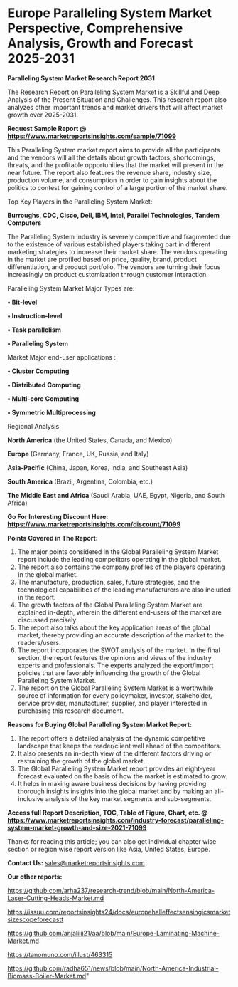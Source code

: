 # Europe Paralleling System Market Perspective, Comprehensive Analysis, Growth and Forecast 2025-2031

<strong>Paralleling System Market Research Report 2031</strong>

The Research Report on Paralleling System Market is a Skillful and Deep Analysis of the Present Situation and Challenges. This research report also analyzes other important trends and market drivers that will affect market growth over 2025-2031.

<strong>Request Sample Report @ <a href=https://www.marketreportsinsights.com/sample/71099>https://www.marketreportsinsights.com/sample/71099</a></strong>

This Paralleling System market report aims to provide all the participants and the vendors will all the details about growth factors, shortcomings, threats, and the profitable opportunities that the market will present in the near future. The report also features the revenue share, industry size, production volume, and consumption in order to gain insights about the politics to contest for gaining control of a large portion of the market share.

Top Key Players in the Paralleling System Market:

<strong>Burroughs, CDC, Cisco, Dell, IBM, Intel, Parallel Technologies, Tandem Computers</strong>

The Paralleling System Industry is severely competitive and fragmented due to the existence of various established players taking part in different marketing strategies to increase their market share. The vendors operating in the market are profiled based on price, quality, brand, product differentiation, and product portfolio. The vendors are turning their focus increasingly on product customization through customer interaction.

Paralleling System Market Major Types are:

<strong>• Bit-level

• Instruction-level

• Task parallelism

• Paralleling System</strong>

Market Major end-user applications :

<strong>• Cluster Computing

• Distributed Computing

• Multi-core Computing

• Symmetric Multiprocessing</strong>

Regional Analysis

</u><strong><b>North America</b></strong> (the United States, Canada, and Mexico)

<strong><b>Europe </b></strong>(Germany, France, UK, Russia, and Italy)

<strong><b>Asia-Pacific</b></strong> (China, Japan, Korea, India, and Southeast Asia)

<strong><b>South America</b></strong> (Brazil, Argentina, Colombia, etc.)

<strong><b>The Middle East and Africa</b></strong> (Saudi Arabia, UAE, Egypt, Nigeria, and South Africa)

<strong>Go For Interesting Discount Here: <a href=https://www.marketreportsinsights.com/discount/71099>https://www.marketreportsinsights.com/discount/71099</a></strong>

<strong>Points Covered in The Report:</strong>
<ol>
  <li>The major points considered in the Global Paralleling System Market report include the leading competitors operating in the global market.</li>
  <li>The report also contains the company profiles of the players operating in the global market.</li>
  <li>The manufacture, production, sales, future strategies, and the technological capabilities of the leading manufacturers are also included in the report.</li>
  <li>The growth factors of the Global Paralleling System Market are explained in-depth, wherein the different end-users of the market are discussed precisely.</li>
  <li>The report also talks about the key application areas of the global market, thereby providing an accurate description of the market to the readers/users.</li>
  <li>The report incorporates the SWOT analysis of the market. In the final section, the report features the opinions and views of the industry experts and professionals. The experts analyzed the export/import policies that are favorably influencing the growth of the Global Paralleling System Market.</li>
  <li>The report on the Global Paralleling System Market is a worthwhile source of information for every policymaker, investor, stakeholder, service provider, manufacturer, supplier, and player interested in purchasing this research document.</li>
</ol>
<strong>Reasons for Buying Global Paralleling System Market Report:</strong>

<ol>
  <li>The report offers a detailed analysis of the dynamic competitive landscape that keeps the reader/client well ahead of the competitors.</li>
  <li>It also presents an in-depth view of the different factors driving or restraining the growth of the global market.</li>
  <li>The Global Paralleling System Market report provides an eight-year forecast evaluated on the basis of how the market is estimated to grow.</li>
  <li>It helps in making aware business decisions by having providing thorough insights insights into the global market and by making an all-inclusive analysis of the key market segments and sub-segments.</li>
</ol>
<strong>Access full Report Description, TOC, Table of Figure, Chart, etc. @ <a href=https://www.marketreportsinsights.com/industry-forecast/paralleling-system-market-growth-and-size-2021-71099>https://www.marketreportsinsights.com/industry-forecast/paralleling-system-market-growth-and-size-2021-71099</a></strong>


Thanks for reading this article; you can also get individual chapter wise section or region wise report version like Asia, United States, Europe.

<strong>Contact Us:</strong>
sales@marketreportsinsights.com

<strong>Our other reports:</strong>

<a href=https://github.com/arha237/research-trend/blob/main/North-America-Laser-Cutting-Heads-Market.md>https://github.com/arha237/research-trend/blob/main/North-America-Laser-Cutting-Heads-Market.md</a>

<a href=https://issuu.com/reportsinsights24/docs/europehalleffectsensingicsmarketsizescopeforecastt>https://issuu.com/reportsinsights24/docs/europehalleffectsensingicsmarketsizescopeforecastt</a>

<a href=https://github.com/anjaliiii21/aa/blob/main/Europe-Laminating-Machine-Market.md>https://github.com/anjaliiii21/aa/blob/main/Europe-Laminating-Machine-Market.md</a>

<a href=https://tanomuno.com/illust/463315>https://tanomuno.com/illust/463315</a>

<a href=https://github.com/radha651/news/blob/main/North-America-Industrial-Biomass-Boiler-Market.md>https://github.com/radha651/news/blob/main/North-America-Industrial-Biomass-Boiler-Market.md</a>"

